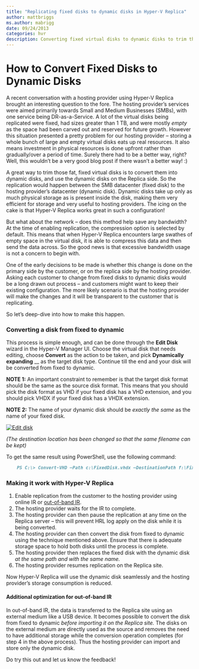 ```yaml
---
title: "Replicating fixed disks to dynamic disks in Hyper-V Replica"
author: mattbriggs
ms.author: mabrigg
date: 09/24/2013
categories: hvr
description: Converting fixed virtual disks to dynamic disks to trim the size down.
---
```

# How to Convert Fixed Disks to Dynamic Disks

A recent conversation with a hosting provider using Hyper-V Replica brought an interesting question to the fore. The hosting provider’s services were aimed primarily towards Small and Medium Businesses (SMBs), with one service being DR-as-a-Service. A lot of the virtual disks being replicated were fixed, had sizes greater than 1 TB, and were mostly _empty_ as the space had been carved out and reserved for future growth. However this situation presented a pretty problem for our hosting provider – storing a whole bunch of large and empty virtual disks eats up real resources. It also means investment in physical resources is done upfront rather than gradually/over a period of time. Surely there had to be a better way, right? Well, this wouldn’t be a very good blog post if there wasn’t a better way! :)

A great way to trim those fat, fixed virtual disks is to convert them into dynamic disks, and use the dynamic disks on the Replica side. So the replication would happen between the SMB datacenter (fixed disk) to the hosting provider’s datacenter (dynamic disk). Dynamic disks take up only as much physical storage as is present inside the disk, making them very efficient for storage and very useful to hosting providers. The icing on the cake is that Hyper-V Replica works great in such a configuration!

But what about the network – does this method help save any bandwidth? At the time of enabling replication, the compression option is selected by default. This means that when Hyper-V Replica encounters large swathes of empty space in the virtual disk, it is able to compress this data and then send the data across. So the good news is that excessive bandwidth usage is not a concern to begin with.

One of the early decisions to be made is whether this change is done on the primary side by the customer, or on the replica side by the hosting provider. Asking each customer to change from fixed disks to dynamic disks would be a long drawn out process – and customers might want to keep their existing configuration. The more likely scenario is that the hosting provider will make the changes and it will be transparent to the customer that is replicating.

So let’s deep-dive into how to make this happen.

### Converting a disk from fixed to dynamic

This process is simple enough, and can be done through the **Edit Disk** wizard in the Hyper-V Manager UI. Choose the virtual disk that needs editing, choose **Convert** as the action to be taken, and pick **Dynamically expanding** __ as the target disk type. Continue till the end and your disk will be converted from fixed to dynamic.

**NOTE 1:** An important constraint to remember is that the target disk format should be the same as the source disk format. This means that you should pick the disk format as VHD if your fixed disk has a VHD extension, and you should pick VHDX if your fixed disk has a VHDX extension.

**NOTE 2:** The name of your dynamic disk should be _exactly the same_ as the name of your fixed disk.

[![Edit disk](https://msdnshared.blob.core.windows.net/media/TNBlogsFS/prod.evol.blogs.technet.com/CommunityServer.Blogs.Components.WeblogFiles/00/00/00/50/45/metablogapi/7612.Edit-disk_thumb_1C4532AE.png)](https://msdnshared.blob.core.windows.net/media/TNBlogsFS/prod.evol.blogs.technet.com/CommunityServer.Blogs.Components.WeblogFiles/00/00/00/50/45/metablogapi/6761.Edit-disk_08298574.png)

_(The destination location has been changed so that the same filename can be kept)_

To get the same result using PowerShell, use the following command:

```markdown
    PS C:\> Convert-VHD –Path c:\FixedDisk.vhdx –DestinationPath f:\FixedDisk.vhdx –VHDType Dynamic
```

### Making it work with Hyper-V Replica

  1. Enable replication from the customer to the hosting provider using online IR or [out-of-band IR](https://blogs.technet.com/b/virtualization/archive/2013/06/28/save-network-bandwidth-by-using-out-of-band-initial-replication-method-in-hyper-v-replica.aspx).
  2. The hosting provider waits for the IR to complete.
  3. The hosting provider can then pause the replication at any time on the Replica server – this will prevent HRL log apply on the disk while it is being converted.
  4. The hosting provider can then convert the disk from fixed to dynamic using the technique mentioned above. Ensure that there is adequate storage space to hold both disks until the process is complete.
  5. The hosting provider then replaces the fixed disk with the dynamic disk _at the same path and with the same name._
  6. The hosting provider resumes replication on the Replica site.



Now Hyper-V Replica will use the dynamic disk seamlessly and the hosting provider’s storage consumption is reduced.

#### Additional optimization for out-of-band IR

In out-of-band IR, the data is transferred to the Replica site using an external medium like a USB device. It becomes possible to convert the disk from fixed to dynamic _before importing it on the Replica site._ The disks on the external medium are directly used as the source and removes the need to have additional storage while the conversion operation completes (for step 4 in the above process). Thus the hosting provider can import and store only the dynamic disk.

Do try this out and let us know the feedback!
